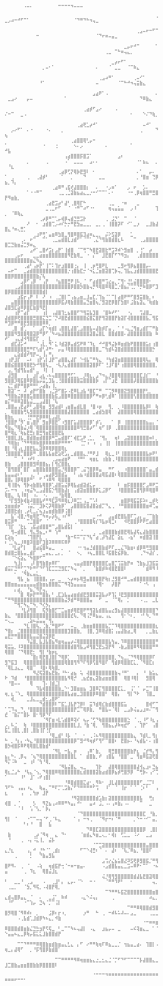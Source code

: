 ⠀⠀⠀⠀⠀⠀⠀⠀⠀⠀⠀⠀⠀⠀⠀⠀⠀⠀⠀⠀⠀⠀⠀⠀⠀⠀⠀⠀⠀⠀⠀⠀⠀⠀⠀⠀⠀⠀⠀⠀⠀⠀⠀⠀⠀⠀⠀⠀⠀⠀⠀⠀⠀⠀⠀⢀⣀⡀⠀⠀⠀⠀⠀⠀⠀⠀⠤⠤⠤⠤⢤⣀⣀⣀⠀⠀⠀⠀⠀⠀⠀⠀⠀⠀⠀⠀⠀⠀⠀⠀⠀⠀⠀⠀⠀⠀⠀⠀⠀⠀⠀⠀⠀⠀⠀⠀⠀⠀⠀⠀⠀⠀⠀⠀⠀⠀⠀⠀⠀⠀
⠀⠀⠀⠀⠀⠀⠀⠀⠀⠀⠀⠀⠀⠀⠀⠀⠀⠀⠀⠀⠀⠀⠀⠀⠀⠀⠀⠀⠀⠀⠀⠀⠀⠀⠀⠀⠀⠀⠀⠀⠀⠀⠀⠀⠀⠀⠀⠀⢀⣀⡠⠴⠒⠚⠋⠉⠁⠀⠀⠀⠀⠀⠀⠀⠀⠀⠀⠀⠀⠀⠀⠈⠙⠛⠙⠓⠲⢤⣀⠀⠀⠀⠀⠀⠀⠀⠀⠀⠀⠀⠀⠀⠀⠀⠀⠀⠀⠀⠀⠀⠀⠀⠀⠀⠀⠀⠀⠀⠀⠀⠀⠀⠀⠀⠀⠀⠀⠀⠀⠀
⠀⠀⠀⠀⠀⠀⠀⠀⠀⠀⠀⠀⠀⠀⠀⠀⠀⠀⠀⠀⠀⠀⠀⠀⠀⠀⠀⠀⠀⠀⠀⠀⠀⠀⠀⠀⠀⠀⠀⠀⠀⠀⢀⣠⠤⠖⠒⠋⠉⠀⠀⠀⠀⠀⠀⠀⠀⠀⠀⠒⠀⠀⠀⠀⠀⠀⠀⠀⠀⠀⠀⠀⠀⠀⠀⠀⠀⠀⠈⠙⠖⠶⠤⣤⣀⠀⠀⠀⠀⠀⠀⠀⠀⠀⠀⠀⠀⠀⠀⠀⠀⠀⠀⠀⠀⠀⠀⠀⠀⠀⠀⠀⠀⠀⠀⠀⠀⠀⠀⠀
⠀⠀⠀⠀⠀⠀⠀⠀⠀⠀⠀⠀⠀⠀⠀⠀⠀⠀⠀⠀⠀⠀⠀⠀⠀⠀⠀⠀⠀⠀⠀⠀⠀⠀⠀⠀⠀⠀⣀⡤⠖⠚⠉⠀⠀⠀⠀⠀⠁⠀⠀⠀⠀⠀⠀⠀⠀⠀⠀⠀⠀⠀⠀⠀⠀⠀⠀⠀⠀⠀⠀⠀⠀⠀⠀⠀⠀⠀⠀⠀⠀⢀⣀⠀⠉⠓⠶⢤⣄⡀⠀⠀⠀⠀⠀⠀⠀⠀⠀⠀⠀⠀⠀⠀⠀⠀⠀⠀⠀⠀⠀⠀⠀⠀⠀⠀⠀⠀⠀⠀
⠀⠀⠀⠀⠀⠀⠀⠀⠀⠀⠀⠀⠀⠀⠀⠀⠀⠀⠀⠀⠀⠀⠀⠀⠀⠀⠀⠀⠀⠀⠀⠀⠀⠀⣀⡴⠖⠋⠁⠀⠀⠀⠀⠀⠀⠀⠀⠀⠀⠀⠀⠀⠀⠀⠀⠀⠀⠀⠀⠀⠀⡀⠤⠂⠁⠀⠀⠀⠀⠀⠀⠀⠀⠀⠀⠀⠀⠀⠄⠀⠀⠀⠈⠀⣀⣀⠀⠀⠈⠉⠷⣄⠀⠀⠀⠀⠀⠀⠀⠀⠀⠀⠀⠀⠀⠀⠀⠀⠀⠀⠀⠀⠀⠀⠀⠀⠀⠀⠀⠀
⠀⠀⠀⠀⠀⠀⠀⠀⠀⠀⠀⠀⠀⠀⠀⠀⠀⠀⠀⠀⠀⠀⠀⠀⠀⠀⠀⠀⠀⠀⢀⣠⠴⠛⠁⠀⠀⠀⠀⠀⠀⢀⠤⠊⠁⠀⠀⠀⠀⠀⠀⠀⠀⠀⠀⠀⠀⠀⠀⠀⠘⠁⠀⠀⠀⠀⠀⠀⠀⠀⠀⠀⠀⠀⠀⠀⠀⠀⠤⠀⠀⠀⠀⠀⠀⠈⠉⠓⠚⠲⢤⣭⣷⣄⠀⠀⠀⠀⠀⠀⠀⠀⠀⠀⠀⠀⠀⠀⠀⠀⠀⠀⠀⠀⠀⠀⠀⠀⠀⠀
⠀⠀⠀⠀⠀⠀⠀⠀⠀⠀⠀⠀⠀⠀⠀⠀⠀⠀⠀⠀⠀⠀⠀⠀⠀⠀⠀⠀⣠⣴⠟⠁⠠⠀⠀⠀⠀⠀⠀⠀⠀⠀⠀⠀⠀⠀⠀⠀⠄⠀⣀⣠⠔⠀⠀⠀⡤⠤⠀⠀⠀⠀⠀⠀⠀⠀⠀⠀⠁⠀⠀⠀⠀⠀⠀⠀⠀⠀⠀⠀⠀⠀⠀⠀⠀⠀⠀⠀⠀⠀⠀⠀⠙⠿⣷⣄⠀⠀⠀⠀⠀⠀⠀⠀⠀⠀⠀⠀⠀⠀⠀⠀⠀⠀⠀⠀⠀⠀⠀⠀
⠀⠀⠀⠀⠀⠀⠀⠀⠀⠀⠀⠀⠀⠀⠀⠀⠀⠀⠀⠀⠀⠀⠀⠀⠀⢀⣴⡾⠋⣠⠔⠀⠀⠀⠀⠠⠀⠀⠀⠀⠀⠀⠀⠀⠀⠀⠀⠀⠀⠌⠒⠉⠀⠀⣀⠠⠀⠀⠀⠀⠀⠀⠀⠀⠀⠀⠀⠀⠀⠀⠀⠀⠀⠀⠀⠀⠀⠀⠀⠀⠀⠀⠀⠀⠀⠀⠀⠀⠀⠂⠀⠀⠀⠑⠌⠙⢷⡀⠀⠀⠀⠀⠀⠀⠀⠀⠀⠀⠀⠀⠀⠀⠀⠀⠀⠀⠀⠀⠀⠀
⠀⠀⠀⠀⠀⠀⠀⠀⠀⠀⠀⠀⠀⠀⠀⠀⠀⠀⠀⠀⠀⠀⠀⢀⣴⢟⣁⡴⠚⠁⠀⠀⠀⠀⠀⠀⠀⠀⠀⠀⠀⠀⠀⠀⠤⠚⠁⠀⠀⠀⠀⡠⠔⠋⠁⠀⠄⠐⠀⠀⠀⠀⠐⠄⠀⠀⠀⡀⠀⠀⠀⠀⠀⠀⠀⠀⠀⠀⠀⠀⠀⠀⠀⠀⠀⠀⠀⠀⠀⠀⠀⠀⢀⠀⠀⠀⠀⠙⢦⠀⠀⠀⠀⠀⠀⠀⠀⠀⠀⠀⠀⠀⠀⠀⠀⠀⠀⠀⠀⠀
⠀⠀⠀⠀⠀⠀⠀⠀⠀⠀⠀⠀⠀⠀⠀⠀⠀⠀⠀⠀⠀⢀⣴⣿⣿⢿⢃⡤⠒⠀⠀⠀⠀⠀⠀⠀⠀⠀⠀⠀⠀⠀⠀⠀⠀⠀⠀⠀⠀⠁⠀⠀⠀⠀⠀⠀⠀⠀⠀⠀⠀⠐⠀⠀⠀⢐⠀⠀⠀⠀⠀⠢⠄⡠⠀⠀⠀⠀⠀⠀⠀⠄⠀⠀⠀⠀⠀⠀⠀⠁⠀⠀⠀⠀⠀⠀⠀⠀⠚⣧⠀⠀⠀⠀⠀⠀⠀⠀⠀⠀⠀⠀⠀⠀⠀⠀⠀⠀⠀⠀
⠀⠀⠀⠀⠀⠀⠀⠀⠀⠀⠀⠀⠀⠀⠀⠀⠀⠀⠀⢠⣴⣿⣿⣿⡯⣿⣩⠁⠀⠀⠀⠀⠀⠀⠀⠀⣠⠆⠀⠀⠀⠀⠀⠀⠀⠀⠀⠀⠀⠀⠀⠀⠀⠀⠀⠀⡀⠀⠀⠀⠀⠀⢀⠀⠀⠀⠀⠀⠠⠁⠀⣀⣀⣀⠀⠀⣠⠄⠄⠀⠀⠀⠀⠀⠀⠀⠀⠀⠀⠀⠀⠐⠂⣦⣄⠀⠀⡀⠀⠘⣆⠀⠀⠀⠀⠀⠀⠀⠀⠀⠀⠀⠀⠀⠀⠀⠀⠀⠀⠀
⠀⠀⠀⠀⠀⠀⠀⠀⠀⠀⠀⠀⠀⠀⠀⠀⠀⢀⣴⡿⢋⡝⢿⡷⣟⣻⠇⠀⠂⠀⠀⠀⠀⠀⠀⠀⠀⠀⠀⠀⠀⠀⠄⠁⠀⠀⡤⠄⠀⠁⠀⢀⠀⠀⠀⠀⢀⠀⠀⢀⣼⡾⠃⠀⠀⠀⠀⠁⠀⠀⡀⠀⠀⠀⠙⠀⠀⠀⠀⣀⣀⠀⠀⠀⠀⠀⠀⠀⠀⠀⠀⡀⠘⣿⣶⠀⢙⡿⣦⡀⠹⡄⠀⠀⠀⠀⠀⠀⠀⠀⠀⠀⠀⠀⠀⠀⠀⠀⠀⠀
⠀⠀⠀⠀⠀⠀⠀⠀⠀⠀⠀⠀⠀⠀⠀⢀⣴⠿⠛⢠⣯⢞⣼⣿⣿⣿⡆⠀⠀⠄⠀⠀⠐⡠⠶⠁⠀⠀⠀⡠⠀⠖⠀⠀⡡⠄⠀⠀⠀⠀⠀⠀⠀⠀⠀⠀⠁⠐⠐⠛⠉⠀⠀⠀⠀⠀⢀⣀⢀⣈⣽⣷⣦⣴⣄⣀⡐⠒⠊⠉⠉⠁⠄⠂⠀⠀⠀⠀⠐⠒⢀⡿⢶⣿⣿⠛⣛⣿⡟⠻⣶⣷⡀⠀⠀⠀⠀⠀⠀⠀⠀⠀⠀⠀⠀⠀⠀⠀⠀⠀
⠀⠀⠀⠀⠀⠀⠀⠀⠀⠀⠀⠀⠀⢀⣴⣟⣩⡴⠃⣼⠃⢀⣿⢿⡏⠓⠀⠀⠀⠀⠀⠀⠀⢀⣀⠀⠀⠐⠶⠀⠀⠀⣀⠀⠀⠀⠀⠀⠀⠀⠀⠀⠀⠀⠀⠀⠀⠀⠀⠀⠀⠀⣀⢀⣀⠖⠋⠀⠀⠈⠀⠐⠛⠉⠴⠋⠐⠂⠀⠀⠀⠀⢶⢤⣤⣥⣤⠀⠀⡠⠸⠀⠀⠀⠀⠀⠀⢹⡀⠀⠈⠿⢷⣄⠀⠀⠀⠀⠀⠀⠀⠀⠀⠀⠀⠀⠀⠀⠀⠀
⠀⠀⠀⠀⠀⠀⠀⠀⠀⠀⠀⢀⡴⡿⠛⠉⢁⡤⢾⡿⢤⣾⣙⣛⣩⡗⠀⠀⠀⠀⠀⠀⢀⠀⣨⡙⠁⠀⠉⠀⠀⠈⠀⠀⠀⠀⠀⠀⠀⠀⠀⠀⠀⠀⠀⠀⠜⠀⠀⠂⠀⣰⣾⣿⢉⡠⠴⠎⡓⡒⠛⣟⣳⣤⣀⣀⡀⠀⣀⡀⢀⠀⢸⣿⣿⡽⠏⠀⠊⠁⣀⡰⠀⠀⣀⣸⣷⣼⣿⣄⠘⠶⢄⣛⡁⠀⠀⠀⠀⠀⠀⠀⠀⠀⠀⠀⠀⠀⠀⠀
⠀⠀⠀⠀⠀⠀⠀⠀⠀⢀⣰⠟⢛⠁⣤⣶⠿⣳⣿⣀⢻⣿⠿⣿⣯⣹⣴⠶⣄⣀⡀⠀⡬⠕⣫⣽⡿⠀⠀⠀⣁⠀⠀⠀⠀⠀⠀⠀⠀⠀⠀⠀⠀⠀⢀⠄⠀⠖⠉⠀⠀⠉⠁⠀⢀⣀⣤⣾⣿⣇⣰⣾⠋⠁⠈⠉⠁⢀⣌⠙⢻⣷⣿⣾⣿⣆⠧⠀⠀⠀⠉⠀⢀⣠⣿⣿⣿⣿⣿⣉⣙⣷⣶⣬⣉⡻⠶⣄⠀⠀⠀⠀⠀⠀⠀⠀⠀⠀⠀⠀
⠀⠀⠀⠀⠀⠀⠀⠀⣠⠞⠁⣀⣿⠞⣩⡆⣠⡟⠁⢸⣾⣿⠀⠈⠉⢛⠉⠳⣿⣟⣽⣿⣗⠛⣩⠽⠾⠑⣻⣶⣿⠀⡀⢘⠁⠀⡴⠀⠀⠀⠀⠀⢀⡤⠖⠀⠀⠀⣀⣀⣴⣶⣶⣿⣿⣿⣿⣿⣿⠻⣟⣷⢿⣀⠀⠐⠀⡌⠉⠀⣸⣟⣿⡏⠋⠙⠻⣲⡄⠀⠀⢀⣾⣿⣿⣿⣿⣿⣿⣿⣿⣿⣿⣿⣿⣿⣶⣌⠳⣄⠀⠀⠀⠀⠀⠀⠀⠀⠀⠀
⠀⠀⠀⠀⠀⠀⢀⣴⠃⢠⡶⡟⠁⢸⠉⠅⢹⡖⣰⣿⣿⣿⢐⡄⠀⢸⠀⢀⡶⢛⣿⠟⣇⠀⠀⠀⣀⣻⠖⢻⡿⣦⣿⣿⣿⡤⠄⠀⠀⠀⠤⠖⠉⠀⠀⣀⣴⣾⣿⣿⣿⣿⣿⣿⣿⣿⣿⣿⣿⡐⢰⣿⣷⣏⡒⠈⠲⣅⣈⣶⣿⣽⣿⢉⡷⢤⡀⢹⣧⣄⣰⣾⣿⣿⣿⣿⣿⣟⣿⣿⡿⣿⣿⣿⣿⣿⣿⣿⣷⡌⢧⠀⠀⠀⠀⠀⠀⠀⠀⠀
⠀⠀⠀⠀⠀⣠⡿⠋⢠⡿⠀⠁⢠⡟⠀⠀⠘⣦⣿⣿⣛⠟⢸⠧⡀⠈⠀⠋⣴⣾⣿⠛⢩⣔⣤⡀⡉⢻⠂⣘⣃⣬⣿⣿⣿⡿⠂⠀⠀⠀⠀⠀⢀⣠⣾⣿⣿⣿⣿⣿⣿⣿⣿⣿⣿⣿⣿⣿⣿⣿⡿⣿⣿⡳⣿⣷⢤⡛⠻⢿⣿⠿⢿⣿⣉⡐⣿⣦⡌⢉⡉⠙⡛⠷⣿⡿⠋⣹⣿⡿⣿⣿⣿⣿⣿⣿⣿⣿⣿⣿⣾⡇⠀⠀⠀⠀⠀⠀⠀⠀
⠀⠀⠀⠀⣰⣯⡖⢠⠟⠀⠇⠀⠜⠀⠰⠀⢀⣈⣿⡇⠉⢠⣦⣠⣶⣀⣸⣤⣏⡈⢹⣦⠈⠁⠉⡇⣴⣿⠟⠛⠋⣿⣻⣭⣿⣷⡀⠆⠀⠀⠀⣤⣿⣿⣿⣿⣿⣿⣿⣿⣿⣿⣿⣿⣿⣿⡿⣯⡼⢿⣷⣿⣿⣿⣤⣙⣶⣿⢦⡈⣻⣽⣟⡿⣿⡏⣳⣿⠇⣨⣷⣦⣽⣄⠈⢷⣾⣷⣼⣿⣻⣏⣵⠿⡿⣿⣏⣷⣿⠻⣟⡇⠀⠀⠀⠀⠀⠀⠀⠀
⠀⠀⠀⢰⡟⠉⣴⡏⠀⠀⠁⠀⢰⡇⠀⢠⣼⣿⢹⣂⣦⣿⣿⠋⠙⢻⣭⣧⣹⣿⠀⠈⣿⠷⠞⠋⠁⠀⠀⠐⡄⠀⠀⢩⣼⣿⣀⠀⠀⣼⣾⣿⡿⢟⣿⣿⣿⣿⣛⣿⣿⣍⣙⣉⠈⡙⠼⣿⣟⣾⣿⣿⣿⣿⣿⣮⣿⣍⣿⡟⢻⣽⣿⣿⡟⣷⣽⡏⢼⣿⣿⣿⣿⣿⣧⡀⢻⣯⠛⣹⡿⠛⠛⣿⣟⣻⣿⣿⣿⣿⠿⠿⡀⠀⠀⠀⠀⠀⠀⠀
⠀⠀⢀⣿⠀⣾⢁⠀⠀⠁⠀⣠⡏⠑⢶⣾⡇⢠⣿⣿⣇⣼⣿⢁⣠⣿⣿⣧⠤⣼⣷⡾⡏⣤⢀⠀⠁⠘⠠⣄⣈⢻⣶⣠⣾⡏⠉⠛⣷⣿⣿⣿⠻⣻⣿⣿⢿⣿⣽⡿⠛⡿⠋⠈⠳⠴⣦⣽⣿⣿⣿⣿⣿⣿⣿⣿⣽⣿⣬⣿⣇⠀⣿⣿⣾⣿⣿⠄⣼⣿⣿⣿⣿⣿⣿⣷⠀⠷⠞⠁⠀⢠⣄⣼⠺⢻⣿⣯⡏⠀⡀⠀⣇⠀⠀⠀⠀⠀⠀⠀
⠀⠀⣾⣏⣼⡥⠚⠀⠀⠀⠈⢠⣇⡀⠻⠁⣅⠸⣾⣽⡿⣤⣾⣫⠟⠿⠈⠹⣆⠀⠚⠚⣿⠻⣬⡷⠿⣶⣾⣷⠟⣿⣿⣿⣿⣥⡆⢰⣿⣿⣿⣿⣿⣿⣿⣿⣛⠛⠏⢣⣾⢃⠼⠛⠂⠀⡤⣤⠸⢿⣿⣿⣿⣿⣿⣿⣿⣿⣿⣀⠉⢳⣾⠧⣽⣿⣾⣿⣿⣿⣿⣿⣿⣿⣿⣿⡓⠀⠀⠀⠀⣄⣵⣾⣾⠞⢻⡟⠤⡀⢸⡄⠛⡄⠀⠀⠀⠀⠀⠀
⠀⢰⡟⣸⡏⠀⠀⠤⠆⠀⢰⡟⢡⡇⣸⡟⠉⣴⣿⣿⣄⣼⡏⠀⠑⢺⣧⠉⠛⢳⣄⠀⠘⢳⣾⣽⣶⣿⣿⣿⣿⣿⣿⣿⢿⢧⡄⠀⢿⣿⣿⣮⣿⣿⣿⢿⣿⣟⡳⠚⢻⣿⢧⣀⠀⠐⢧⡸⣄⣾⣿⣿⣿⣿⣿⣿⣽⣿⡿⠏⠁⢘⣸⠏⣿⠃⢰⣿⣿⣿⢿⣿⣿⣿⣿⣿⣿⡀⠀⣠⡀⢻⣾⢻⣧⣤⣾⠃⣀⠀⠸⡇⠀⡇⠀⠀⠀⠀⠀⠀
⠀⣼⣻⣿⠀⠀⠀⡆⠀⣰⡏⣠⣆⠠⠦⢤⣿⣿⣿⣿⢛⣋⣁⡀⠀⡸⢿⣆⡀⣠⠙⠲⣄⡸⣿⣿⢿⣿⣿⣿⣿⣿⣿⣏⣸⡎⠁⠀⠘⣻⣿⣿⡹⢿⣯⣿⠿⡿⣿⣧⡬⣭⣁⣹⣧⢀⢘⣿⣿⣿⣿⣿⣿⣭⣿⣿⣿⣿⡷⠀⢠⡏⠉⣰⣟⠀⣿⣿⣿⣿⡼⣿⣿⣿⣿⣿⣿⣷⠀⣌⡁⣾⡟⠛⣿⡿⠛⠛⠃⡠⣴⣷⡄⢸⡀⠀⠀⠀⠀⠀
⠀⣿⣽⠁⠒⠀⠼⠀⣴⡟⠋⣿⣷⠀⢠⣈⡽⠋⣿⡥⠠⣟⠿⣇⣰⣧⠘⣿⣏⠉⠛⠀⠉⢉⡻⠿⣿⣿⣝⣻⣿⣿⣿⣿⡟⢃⡀⠀⠀⠙⢻⣿⣷⣬⡿⣿⣿⣥⣿⣿⣿⣿⣿⣿⣷⣯⣠⣿⣿⠿⣿⣿⣿⣿⣿⣿⡿⠋⠛⠶⡿⢃⣾⠿⠁⢸⣿⣿⣿⣿⢣⣿⣿⣿⣿⣿⣿⣿⣶⡍⠛⠿⠿⣽⣿⣧⣬⣀⣀⣠⣼⣿⡇⠈⢧⠀⠀⠀⠀⠀
⢀⣿⣿⣤⢠⣟⣴⠟⠃⣠⣿⢿⣶⠀⣻⣻⣴⣾⠇⢠⣶⣿⣤⣾⣇⣿⠀⠘⣿⠰⡶⠀⠀⢻⡀⠀⡀⠸⣿⣿⣿⣿⣿⣿⣧⡿⠇⠀⢷⡀⠀⢿⣿⣿⣷⢛⢧⣻⣿⣿⣿⣿⣿⣿⣿⣿⣿⣿⣿⣼⣿⣿⣿⣿⣿⣿⠀⣀⣴⣾⣳⣿⢿⠀⠀⣼⣿⣿⣿⣿⢿⣿⣿⣿⣿⣿⣿⣿⣿⣷⣆⠀⢀⡀⠀⢘⡛⠛⣟⡿⠿⠿⣇⣠⣼⣇⠀⠀⠀⠀
⢘⣿⣿⡟⠈⡻⠁⣶⢠⣿⡟⠀⣻⣶⡿⣿⣟⠁⠰⣻⣿⡏⣥⣼⣿⣿⣿⡿⠁⡾⢡⠀⠀⠀⠁⠀⡿⠀⢸⣿⣿⣿⣿⣿⣿⣦⣤⡄⠈⠻⣷⣄⠙⢿⣷⣬⡰⢿⠈⢿⣿⣿⣿⣿⣿⣿⣿⣿⣿⣿⣿⣿⠿⢻⣛⣿⡴⠋⠁⢶⠋⢸⡿⠀⢀⣿⣿⣿⣿⣿⣿⣿⣿⣿⣿⣿⣿⣿⣿⠛⢿⣆⠈⢷⣦⣟⣛⡆⣿⣛⢻⣶⣟⣿⣿⣟⣧⠀⠀⠀
⢘⣿⣿⣇⣸⣧⣀⣿⣾⣿⣶⣾⣿⣿⡿⠛⣉⣤⣾⣿⠏⠁⢾⣏⣡⠟⢀⣁⡀⠀⠈⢻⡄⠀⠀⢶⠇⠀⣠⣽⣿⣿⣿⣿⣿⣿⠶⠇⡀⠀⠻⢿⣷⡆⠈⠙⠛⠻⠿⠷⣿⡿⠿⠿⠿⠿⠟⠛⠛⠛⠁⠀⠀⢈⡉⠰⠀⠰⠀⢠⠀⢸⡇⠀⢸⣿⣿⣿⣿⣿⣿⣿⣿⣿⣿⣿⣿⣿⣿⡇⠘⢿⢠⣆⣸⣿⣟⣧⣄⣽⡿⠿⢿⡿⣿⣿⢿⣆⠀⠀
⢘⣿⣿⣿⣿⡉⣿⣿⡿⠛⢀⣿⣿⣧⣧⣶⣟⣵⢟⣡⡄⣀⣾⣿⣿⣄⡘⠛⠟⣸⠀⠀⢿⣆⣀⠸⠃⢸⣿⣿⣿⣿⣿⣿⣿⣧⡶⠟⠃⠀⠀⠀⠉⠀⠘⠀⠰⠞⠇⢀⠀⠀⠀⠀⢀⣠⣤⣴⣶⠟⠀⠀⠘⠛⠃⠀⢶⣶⣆⠀⢰⣷⣷⢀⠸⣿⣿⣿⣿⣿⣿⣿⣿⣿⣿⣿⣿⣿⣿⣷⠀⠀⣠⣿⣿⣿⣿⣻⠿⣿⣿⣦⡄⡇⢻⣎⣿⣿⣆⠀
⠈⣿⢻⣿⣿⠁⣿⡏⠀⣤⣿⣿⣷⣿⣿⣿⣿⣥⡘⢿⣿⣿⡿⠉⢀⣬⢙⣿⡿⠿⣤⠀⠀⠛⠋⠀⡀⠀⠰⣿⣿⣿⣿⣿⣿⠁⣤⣀⣾⣧⣤⣤⣴⠆⠃⠀⠀⢠⡀⠘⠀⢀⣤⣴⡿⣻⣿⣾⣥⠀⠀⠃⢠⣦⠰⣾⣿⣿⣿⣴⢿⣯⣼⣿⠆⢿⣿⣿⣿⣿⣿⣿⣿⣿⣿⣿⣿⣿⣿⣿⡄⢸⡿⢿⣿⡿⠛⠁⠀⠋⠈⠰⠿⠻⠀⢿⣿⣿⣿⠀
⠀⢿⢸⣿⢦⠀⢻⡷⢴⣷⣿⣧⢿⣿⡿⢁⣼⣿⣥⣬⡿⢿⣧⣴⣾⣽⣾⣅⡤⠀⠀⠀⠀⠀⠀⠀⠇⠀⣶⡯⣿⣿⣿⣿⡋⣠⠿⠟⣉⡩⠄⠒⠲⠀⢀⠰⢶⣬⠳⣀⣠⣼⣿⣯⡑⢻⣿⣷⣼⡆⠀⢠⣾⣽⣶⣿⣿⣿⡿⣅⣨⡿⠋⠀⠀⠸⣿⣿⣿⣿⣭⣿⢻⡿⠿⢿⣿⠿⢿⣿⣄⠀⢧⠸⠿⡇⠀⠰⠄⠀⠐⠄⠀⢀⣀⠘⣷⢿⣿⡀
⠀⠘⡏⣻⣻⡷⢾⣷⠼⣿⣿⣧⠞⠛⠻⣏⡽⠻⠿⢿⣆⡸⠿⣉⡁⢠⣀⠉⠡⠇⠀⠀⠀⠀⠀⠀⠀⣶⣿⡿⢿⣯⣭⡯⠵⠆⣀⡾⢗⣲⣶⣶⣾⡶⠉⠀⢨⣬⡉⠉⣹⡷⢍⡽⢿⣿⣷⡿⠁⠀⣠⣿⣿⣿⣯⣿⣼⣿⣵⣾⡉⠙⣄⢀⠀⠘⠛⣿⣿⣿⣿⣿⣿⣿⣶⠾⢉⣤⣸⣿⣿⣗⣾⡆⢀⡴⢇⣀⡌⢦⣰⣤⣶⣾⣷⣿⡿⢨⣿⡇
⠀⠀⣧⠁⢼⣿⡐⠻⣶⢿⣟⠉⠳⠶⡤⡵⢧⡀⠰⠎⠛⠁⠀⠀⠀⠀⠀⠀⣀⠐⠚⠀⠀⣠⣤⣾⣟⣿⣧⣿⠏⢉⣠⡄⣀⠈⠉⣷⣷⣿⣭⡿⠛⠀⠀⠀⢉⣈⣿⣿⠋⠀⠈⠀⠀⠁⠉⠀⢀⡀⠀⢀⠘⣿⣿⣿⣿⢷⡎⠹⣧⡶⢿⣉⠆⠀⠀⠺⢟⣿⣿⡿⠟⠟⣋⣴⣿⣿⠈⢹⡏⠀⠈⣗⣆⠀⢠⣯⣴⣾⣿⣿⠛⠉⣠⣿⣧⣾⣯⡇
⠀⠀⢻⠤⣾⣿⣇⠀⢻⣄⣻⣦⣀⠆⠛⠀⢱⠛⠀⠀⠀⠀⠀⠀⠈⠀⠀⠀⢀⠀⣀⣴⣿⣿⣿⣷⣾⣿⣟⢿⣧⣼⢯⣄⣼⣷⣿⣿⣿⣏⣵⣦⠈⠀⠀⠀⠈⢹⣿⡟⣇⠀⡀⠀⠀⠀⠀⠀⠘⣷⠒⠯⠭⠉⡍⠙⢧⠉⣴⢀⡼⢳⣼⣏⠀⣵⣆⠀⠠⣦⠃⠀⠶⣾⣿⣽⢸⣿⠆⢈⡈⢦⣀⡸⠿⣿⠽⣿⣿⠏⣹⣿⠽⠿⠿⠿⠯⠿⠟⠀
⠀⠀⠘⣇⣴⠋⡇⠀⠀⣿⣴⣮⣿⠷⣤⣀⠀⠀⡀⠀⠀⠀⠀⠐⠂⢲⣤⣘⣾⣿⣿⣷⣾⠟⠏⣀⣀⣌⠹⣷⣶⠆⣾⡿⠿⢛⣻⣿⣿⣿⣾⣿⣒⣿⣧⣤⣀⣾⡏⠀⠈⣀⣤⣄⡀⣀⡄⡀⠀⠈⠀⠀⠢⡀⠀⠰⢦⣀⣿⣿⣇⠸⣯⣿⣗⣮⡿⣷⡀⠀⠀⠀⢀⠙⠲⣼⡎⢀⠀⠀⠈⠑⢮⣵⣄⠈⠳⣿⡿⠋⠉⠀⠀⠀⠀⠀⠀⠀⠀⠀
⠀⠀⠀⢳⣸⡆⠀⠀⢠⠇⣿⢻⣷⣿⡶⠿⠏⠁⠀⠀⠀⠀⢤⣤⣴⣿⣿⡟⣿⣿⣿⣿⣏⣤⣿⡉⢩⣭⣷⡟⠶⠀⢙⣷⣦⣸⣹⣯⣭⣾⣭⡍⣙⠛⠋⢉⠙⠗⠛⠋⠙⠋⢹⣏⣉⣉⣙⣻⣏⡉⠳⢤⠀⠁⡀⠀⠀⠈⣷⣿⡾⠷⢾⣿⣟⣿⣿⠇⠀⠀⠀⠀⠀⠁⣾⠿⠻⠸⠀⠀⠀⠂⠀⠈⠻⣷⣄⣤⣅⡀⠀⠀⠀⠀⠀⠀⠀⠀⠀⠀
⠀⠀⠀⠀⢻⣧⠀⣦⠀⢸⣿⣿⣿⡄⢠⡤⠀⣀⠀⠀⠢⡴⠶⡦⢿⣻⣤⣿⣿⣿⣿⡟⢷⡆⣘⣻⣿⠚⠛⣀⣤⣾⣿⣿⣿⣿⣿⣿⣿⣿⣿⣶⣶⣤⣤⣬⣤⣤⣤⣾⣷⣶⣦⣿⣿⣿⣍⠉⠻⢽⣳⣤⣤⣤⣭⠀⠀⠀⠘⢿⠂⠀⠀⡼⣿⡟⠀⠀⠀⠀⠀⠀⠁⠐⠣⠀⢠⠀⠀⠀⠀⡄⣴⡀⠀⠘⣦⡈⠻⡟⢤⡀⠀⠀⠀⠀⠀⠀⠀⠀
⠀⠀⠀⠀⠈⣿⠀⢿⡶⡟⠛⠛⣿⣷⡄⠃⢀⣏⣱⣧⣤⣴⣶⣾⣾⣟⣻⣿⣿⣭⣽⣧⡴⠟⢹⡅⠸⣟⣻⣿⣿⣿⣿⣿⣿⣿⣿⣿⣿⠉⠛⠻⣿⣿⣿⣿⣿⣿⣿⣿⣿⣿⣿⣿⣿⣿⣿⣷⣬⡻⣾⠛⠿⣿⣿⣿⣤⠀⠀⠋⠀⣀⠀⠈⠉⢿⡄⠀⡁⠀⠀⠀⠠⢀⡀⠀⣀⣇⠀⠀⠀⠉⢻⡉⠳⣄⠉⠳⡀⠙⢎⡳⡄⠀⠀⠀⠀⠀⠀⠀
⠀⠀⠀⠀⠀⠘⣇⡼⢻⣿⠀⠀⢯⡻⣷⣿⡋⠉⣉⣤⣶⡾⢿⣟⣿⠟⠛⢻⣽⣧⣾⣿⣧⣤⣔⣻⣦⣼⣿⣿⣿⣿⣿⣿⣿⣿⣿⣿⠙⣷⣄⠀⠘⣿⣿⣿⣿⣿⣿⣿⣿⣿⣿⣿⣿⣿⣿⣿⣿⣿⣞⢧⡀⠙⢿⢨⡛⠿⣦⣤⡀⢠⣄⠀⠀⠀⢻⠂⠑⠆⡀⠀⠐⠃⠳⡀⠙⠛⠒⢄⣀⠀⠀⠀⠀⢀⣵⠦⣬⣤⣤⠉⢻⡄⠀⠀⠀⠀⠀⠀
⠀⠀⠀⠀⠀⠀⠙⣇⢸⣿⢧⡀⢈⣷⡈⠛⣿⠟⠋⠀⠀⠤⣀⠀⢀⣷⣶⣶⣿⣿⣿⣿⣧⡉⠉⠹⢿⣿⣿⣿⣿⣿⣿⣿⣿⣿⣿⣿⣆⠙⣿⡆⠀⣈⣿⣿⣿⣿⣿⣿⣿⣿⣿⣿⣿⣿⣿⣿⣿⣹⣿⣿⣷⡀⠀⢸⣿⡀⣹⠿⢿⣾⣿⡅⢠⣤⣼⣷⣴⣀⢿⠀⠀⠀⡀⣀⣷⣆⣤⣟⡛⠛⣿⣿⣿⣿⣧⣤⣬⣿⣬⣽⡿⣟⠀⠀⠀⠀⠀⠀
⠀⠀⠀⠀⠀⠀⠀⠹⣬⣿⡀⣧⣸⣧⣿⣦⠻⣶⢶⣤⣤⡴⠬⢿⣿⣿⣿⣿⣿⣿⣿⣿⣿⣧⢳⣤⡀⠹⠿⣿⣿⣿⣿⣿⣿⣿⣿⣿⠛⢿⣭⣥⡀⠸⠽⣿⣿⣿⣿⣿⣿⣿⣿⣿⣿⣿⣿⣿⣿⣿⣾⣿⢻⣧⣠⠾⢻⣿⣙⣟⣢⣽⡟⠻⠀⠠⣷⣠⣿⣿⠿⠻⢿⣿⣿⣿⠛⠛⢿⣿⣿⠀⠈⠙⢿⣿⣟⡂⠀⢻⡇⠘⣷⡶⣆⠀⠀⠀⠀⠀
⠀⠀⠀⠀⠀⠀⠀⠀⠈⣿⡆⢿⣟⣿⣸⣿⡇⠙⢿⡿⡁⠀⠀⢹⣿⣿⣿⣿⣿⣿⣿⣿⣿⣿⣿⡀⠙⢦⣀⡈⠙⠻⢿⣿⣿⣿⡿⠏⠀⣻⠙⣯⣹⠀⠀⢿⣿⣿⣿⣿⣿⣿⣿⣿⣿⣿⣿⣿⢿⣿⣿⢻⠻⠙⠏⢻⡿⢫⣿⠻⣿⠏⠀⢻⣾⡿⢿⣿⣿⣏⣅⡀⠈⠻⣿⣏⡆⠀⠈⢿⣇⣰⣄⣀⠀⢿⣿⠉⠀⠸⣿⠆⢿⢷⣿⡀⠀⠀⠀⠀
⠀⠀⠀⠀⠀⠀⠀⠀⠀⠻⣜⢯⣽⣿⣦⣟⣷⡄⠘⠓⠂⣴⣦⠀⢥⠀⢼⣿⣿⣿⣿⣿⣿⣿⣿⣷⢤⠘⠛⠁⠀⠀⡄⠀⠘⠀⣷⣥⣄⠗⠀⠹⣾⠀⠀⠘⣿⣿⣿⣿⣿⣿⣿⣿⣿⣿⣿⣿⣧⠻⢿⡚⠀⢀⣦⣞⣶⣄⣽⣷⣴⣶⣶⣿⣿⠀⠀⢿⣿⠸⢿⡇⠀⠀⣻⣿⢿⠀⠀⠘⣿⠤⠤⠀⠀⠀⢿⠀⠀⠀⢹⠄⢸⣾⣈⡇⠀⠀⠀⠀
⠀⠀⠀⠀⠀⠀⠀⠀⠀⠀⠹⣧⢾⣿⣿⣿⣿⣷⣀⠑⠂⣹⣿⣶⣶⣦⠀⣹⣿⠿⡍⢻⣿⣿⣿⣿⣏⣅⡀⠀⢨⠁⠈⠀⡤⣉⠉⢸⣿⢶⡀⣆⠈⠱⣀⠀⢿⣿⣿⣿⣿⣿⣿⣿⣿⣿⣿⣿⣿⣧⣴⣶⣀⣹⣿⣿⣿⡿⠿⣿⣿⠃⠀⢿⣿⡄⠀⠀⢻⡇⠙⠗⠀⠀⢹⣿⣀⠀⠀⠀⢾⡀⠀⠀⠀⣀⣸⣄⣀⣀⣾⣂⣠⣿⠟⠁⠀⠀⠀⠀
⠀⠀⠀⠀⠀⠀⠀⠀⠀⠀⠀⠙⣾⣿⣿⡿⠇⠉⣯⣁⣸⣧⡟⢙⡿⠇⠀⣭⠹⣾⢿⣎⣷⣾⣿⣿⣿⣯⣥⠀⠀⠀⠀⠀⠀⣿⢾⠋⠉⠁⢉⠹⢤⠀⠙⡀⠘⣿⣿⣿⣿⣿⣿⣿⣿⣿⣿⣿⣿⣿⣿⡟⣉⠉⢿⡿⣷⡀⠀⠛⣿⣧⠤⠈⢿⡇⠀⣀⣠⡷⢬⣤⣠⣰⠶⠌⠉⢻⣞⠀⠈⣷⡍⠉⣿⡧⠀⣿⠂⢻⡿⠙⠏⠀⠀⠀⠀⠀⠀⠀
⠀⠀⠀⠀⠀⠀⠀⠀⠀⠀⠀⠀⠈⠻⡏⣶⠰⣇⢡⣾⣿⠿⢽⠎⠀⢦⡤⠈⢋⠙⢷⣿⣿⣿⣿⣿⣿⣿⣿⣑⠀⠈⢀⡀⠸⠋⠸⣆⢠⡠⡀⠧⣈⠀⠀⢷⠀⠸⣿⣿⣿⣿⣿⣿⣿⣿⣿⣿⣿⣿⣿⣇⣸⡀⠘⣷⠈⢿⡀⠀⢻⣿⣦⣄⡼⠷⢶⣞⠋⠀⢀⠀⢹⡟⠁⠀⢠⣿⣯⣁⢸⣿⣇⢀⣿⡇⢀⣿⣷⢸⡏⢘⡏⠀⠀⠀⠀⠀⠀⠀
⠀⠀⠀⠀⠀⠀⠀⠀⠀⠀⠀⠀⠀⠀⠘⢿⣀⣾⠃⠸⡧⠀⠈⠀⠀⠂⠀⢀⠨⠦⠻⢿⣿⣿⣿⣿⣿⣿⣿⣿⣷⣄⠀⠹⣾⢇⡀⢻⡆⠓⠀⡀⠘⡆⡄⠐⠳⣄⠘⣿⣿⣿⣿⣿⣿⣿⣿⣿⣿⣿⣿⡿⠉⣻⠚⠻⢶⡾⠋⢻⠋⠉⣿⣿⠆⠀⣟⣿⡦⠄⠘⢦⣾⣧⠂⠄⢰⣿⣿⡳⢾⣿⡯⠿⠟⢿⢿⣿⣇⣿⣷⣾⠃⠀⠀⠀⠀⠀⠀⠀
⠀⠀⠀⠀⠀⠀⠀⠀⠀⠀⠀⠀⠀⠀⠀⠈⠻⣇⠀⠒⣧⡀⡶⠀⠀⠀⢠⠿⠁⣷⡀⠀⠀⢿⣛⣿⣿⣿⣿⣿⣷⡟⣆⠀⣈⡞⠻⡄⢻⣦⡄⠓⠄⢀⡿⢤⠀⠈⢦⠙⢿⣿⣿⣿⣿⣿⣿⣿⣿⣿⣿⣇⠀⠁⠀⣾⣿⣷⡀⠞⠀⢰⣿⣧⠀⠘⣿⣿⠁⣀⠀⢻⣶⠿⣯⣽⢟⣿⠻⡍⠨⠷⠀⠀⣀⠀⢰⠇⠈⢳⠘⢿⡀⠀⠀⠀⠀⠀⠀⠀
⠀⠀⠀⠀⠀⠀⠀⠀⠀⠀⠀⠀⠀⠀⠀⠀⠀⠈⠻⣧⣬⣿⣄⠀⢤⣀⠀⠀⠀⢹⡗⠀⠀⣼⣿⢿⣿⣿⣿⣿⣿⣿⣼⢺⣄⣰⠆⣙⣦⢿⣆⣈⣠⠓⠀⠘⢧⣄⠈⢢⡀⠙⢿⣿⣿⠿⢿⣿⣿⣿⣿⣿⣿⣆⣾⣿⣿⣿⣽⣷⣴⣾⣿⡿⣦⡾⢛⣿⡻⡿⠀⠉⢛⡷⠄⢠⠊⢉⠁⠀⠀⠀⠀⠸⠃⠀⣸⠁⠠⠞⢰⣿⡇⠀⠀⠀⠀⠀⠀⠀
⠀⠀⠀⠀⠀⠀⠀⠀⠀⠀⠀⠀⠀⠀⠀⠀⠀⠀⠀⠘⠿⣿⣾⣿⣿⣍⣴⠂⡀⠻⠷⠂⠀⣸⣇⣼⣿⣿⣿⣿⣿⣿⣿⠋⣀⣈⡉⠇⠀⠹⠋⠓⠀⢠⣤⡄⠰⣄⠀⠀⢷⣤⡀⠉⠛⠏⡉⢁⣩⣷⡌⠋⠙⠛⠛⠛⠛⠋⢩⠀⠀⠸⠁⠀⠈⠀⢸⡖⠀⠁⠈⠀⢈⠆⠃⠀⠀⢠⣆⠀⠀⠀⠀⢠⠀⠀⡀⢳⡶⠀⣸⡟⠀⠀⠀⠀⠀⠀⠀⠀
⠀⠀⠀⠀⠀⠀⠀⠀⠀⠀⠀⠀⠀⠀⠀⠀⠀⠀⠀⠀⠀⠘⠻⣽⣿⣿⣿⣿⣿⣾⣡⣷⡆⣽⣿⣿⣿⣿⣿⣿⣿⣿⣿⣧⠀⠀⢛⡆⠀⢾⣿⠀⡀⠈⠀⠀⠀⠀⡣⠀⠀⠻⣝⣦⢠⠴⠿⠿⠛⠳⣤⡄⠚⠂⠀⠀⣤⠴⠀⣨⡀⠠⠄⢠⠶⣷⡄⠠⠄⠀⠁⠀⠉⠀⠀⣀⠀⠀⠀⠀⠀⠀⠈⠸⠀⠀⢡⠈⢣⡀⠁⡷⡄⠀⠀⠀⠀⠀⠀⠀
⠀⠀⠀⠀⠀⠀⠀⠀⠀⠀⠀⠀⠀⠀⠀⠀⠀⠀⠀⠀⠀⠀⠀⠈⠙⣿⣿⣿⣿⣿⣿⣿⣿⣿⣿⣿⣿⣿⣿⣿⣿⣿⣿⣿⣏⠀⠘⣷⡀⢻⡇⠀⠈⠀⠀⠀⠐⠉⠉⠤⢤⠈⠋⢀⠈⠧⣄⠀⠀⠀⠀⠁⢠⠀⠒⠲⢀⠀⠀⠈⠻⡖⠒⠆⠈⠛⠀⠀⠀⠀⡀⠑⠒⠐⠊⠁⣤⡀⠀⠀⠀⠀⠀⠀⠃⠆⠘⠀⠀⣿⠀⠀⣧⠀⠀⠀⠀⠀⠀⠀
⠀⠀⠀⠀⠀⠀⠀⠀⠀⠀⠀⠀⠀⠀⠀⠀⠀⠀⠀⠀⠀⠀⠀⠀⠀⠀⠙⠿⣿⣏⣽⣿⣿⣿⣿⣿⣿⣿⣿⣿⣿⣿⣿⣿⡿⠀⢀⣿⡇⠀⣷⠀⠀⠀⠀⠀⠀⠀⢀⡴⠈⠻⢶⠀⠀⣄⠀⠙⠂⠀⠀⠀⠀⠈⣶⣾⣄⠳⣶⣀⢄⡀⠂⢾⡆⠀⢋⣁⣀⠀⠨⠔⠀⠀⣀⣠⠀⠀⠀⠘⠀⠀⠀⢀⠀⠠⡄⠨⣅⢸⡀⠀⣬⡧⠀⠀⠀⠀⠀⠀
⠀⠀⠀⠀⠀⠀⠀⠀⠀⠀⠀⠀⠀⠀⠀⠀⠀⠀⠀⠀⠀⠀⠀⠀⠀⠀⠀⠀⠈⠉⣉⣽⣿⣿⣿⣿⣿⣿⣿⣿⣿⣿⣿⣿⣿⣤⣿⣿⣿⣄⡘⣆⠀⠀⠀⠀⢠⡀⠚⠀⡘⠓⠈⠁⢀⣾⡆⠀⠀⠀⠀⠀⠀⠋⠉⠑⢼⣛⠆⠈⠀⠄⠀⣼⠆⠀⠈⢧⡈⠿⣦⡀⠘⣿⣿⠏⠀⠀⠀⠀⠀⢀⠀⠀⠀⠀⡃⠀⠀⠙⣷⣤⣻⣧⠀⠀⠀⠀⠀⠀
⠀⠀⠀⠀⠀⠀⠀⠀⠀⠀⠀⠀⠀⠀⠀⠀⠀⠀⠀⠀⠀⠀⠀⠀⠀⠀⠀⠀⠀⠀⠀⣠⢩⡔⣌⣦⣥⣿⣜⠽⣫⢟⡿⣻⣿⣯⡈⠛⢻⣿⠟⠻⠄⠀⢀⠀⠈⠀⠀⠠⢵⠀⠀⢶⣾⣯⡟⢒⠈⠒⠶⠒⣶⣤⠄⠀⠀⠀⠀⠀⠠⣠⣾⣿⣧⣤⣄⣀⣩⠤⠿⠟⠂⠉⠁⠀⠐⠦⣤⠀⠀⠀⠀⠀⢀⠀⠹⣆⠀⠀⢿⣿⣬⣸⣆⠀⠀⠀⠀⠀
⠀⠀⠀⠀⠀⠀⠀⠀⠀⠀⠀⠀⠀⠀⠀⠀⠀⠀⠀⠀⠀⠀⠀⠀⠀⠀⠀⠀⠀⠀⠀⢬⡘⢿⢻⣻⣿⣿⣿⣿⣿⣾⣼⣧⣟⣿⣽⢿⣿⠃⠀⠀⣀⣀⠘⠀⢀⣠⠀⠀⠀⠠⠀⠀⢀⣸⠃⡄⠀⣄⡤⠄⠈⠑⠀⠀⠒⠐⠀⠀⠀⠈⠛⠛⠹⠟⠃⠀⠀⠂⠀⠀⠀⠀⠀⠀⢤⡀⠀⢀⣀⡀⠀⠀⠈⣳⡀⠻⢯⡀⠠⢼⣿⡟⢿⡀⠀⠀⠀⠀
⠀⠀⠀⠀⠀⠀⠀⠀⠀⠀⠀⠀⠀⠀⠀⠀⠀⠀⠀⠀⠀⠀⠀⠀⠀⠀⠀⠀⠀⠀⠀⠀⠉⠙⠛⠛⠧⣯⣝⣿⣿⣿⣿⣿⣿⣿⣿⣶⣿⣄⣾⢤⣿⡿⣤⣄⠀⠈⠀⠀⠄⠀⠀⣀⣨⠁⠀⠷⠾⠀⠀⠀⠀⠠⣄⠑⠬⢤⡄⠀⠀⠀⠀⢀⠀⠀⠀⠀⠀⠀⠀⠀⠀⠀⠀⠴⣄⡀⠀⠘⠋⠀⠀⠀⠐⠉⢱⡤⠀⣙⢦⠈⡉⠉⢨⡇⠀⠀⠀⠀
⠀⠀⠀⠀⠀⠀⠀⠀⠀⠀⠀⠀⠀⠀⠀⠀⠀⠀⠀⠀⠀⠀⠀⠀⠀⠀⠀⠀⠀⠀⠀⠀⠀⠀⠀⠀⠀⠀⠀⠉⠛⠛⠿⢿⣿⣿⣾⣻⣿⣿⡻⢿⣿⠈⠻⠿⠾⠆⠀⡀⠀⠀⠀⣨⡿⠆⡖⠰⡀⠀⠀⠀⠀⠀⡰⠛⠀⠀⠓⠀⢀⠀⠒⠾⠧⠥⠼⠤⠄⣠⣀⠀⠀⠀⠀⢀⣀⣀⠀⠀⠀⠀⠠⢀⣧⣾⢁⣸⣾⡿⠳⠦⣄⡀⠺⣷⠀⠀⠀⠀
⠀⠀⠀⠀⠀⠀⠀⠀⠀⠀⠀⠀⠀⠀⠀⠀⠀⠀⠀⠀⠀⠀⠀⠀⠀⠀⠀⠀⠀⠀⠀⠀⠀⠀⠀⠀⠀⠀⠀⠀⠀⠀⠀⠀⠈⠉⠛⠛⠿⠿⣿⣿⣿⣾⣿⣶⣷⣌⣙⣓⣲⡟⠫⢯⣀⠀⠃⣀⠉⠉⠳⠦⢤⣼⡇⠀⠠⣄⠀⠀⣰⣦⡤⠤⠀⣀⠀⠀⠀⠤⠮⢽⣶⣄⣀⠀⠁⠈⠑⣤⣤⠦⣄⣀⡿⢷⡤⣯⣅⣅⣸⣷⣿⣿⣾⡟⠀⠀⠀⠀
⠀⠀⠀⠀⠀⠀⠀⠀⠀⠀⠀⠀⠀⠀⠀⠀⠀⠀⠀⠀⠀⠀⠀⠀⠀⠀⠀⠀⠀⠀⠀⠀⠀⠀⠀⠀⠀⠀⠀⠀⠀⠀⠀⠀⠀⠀⠀⠀⠀⠀⠀⠀⠀⠉⠉⠙⠛⠛⠛⠿⢿⣿⣷⣶⣾⣷⣶⣤⣄⣃⣄⠀⡄⠋⠀⠔⠛⠛⢷⢶⠏⠿⣦⣀⣀⡈⠀⢲⣦⣤⣀⣴⠄⠀⢹⣿⡇⠠⢶⣀⡄⣼⢿⠋⠀⠀⡀⠘⡯⢻⣿⡿⣷⣾⣿⠁⠀⠀⠀⠀
⠀⠀⠀⠀⠀⠀⠀⠀⠀⠀⠀⠀⠀⠀⠀⠀⠀⠀⠀⠀⠀⠀⠀⠀⠀⠀⠀⠀⠀⠀⠀⠀⠀⠀⠀⠀⠀⠀⠀⠀⠀⠀⠀⠀⠀⠀⠀⠀⠀⠀⠀⠀⠀⠀⠀⠀⠀⠀⠀⠀⠀⠀⠀⠀⠀⠉⠉⠛⠛⠛⠛⠻⠿⢶⣶⣶⣦⣄⣐⣀⣂⣄⣈⠈⡉⠋⠙⠋⠉⠉⠉⠉⡧⣼⣿⣿⣄⣀⣸⣉⣿⣷⣤⣶⣶⣿⣿⣷⣷⡿⣿⣿⣿⣿⠇⠀⠀⠀⠀⠀
⠀⠀⠀⠀⠀⠀⠀⠀⠀⠀⠀⠀⠀⠀⠀⠀⠀⠀⠀⠀⠀⠀⠀⠀⠀⠀⠀⠀⠀⠀⠀⠀⠀⠀⠀⠀⠀⠀⠀⠀⠀⠀⠀⠀⠀⠀⠀⠀⠀⠀⠀⠀⠀⠀⠀⠀⠀⠀⠀⠀⠀⠀⠀⠀⠀⠀⠀⠀⠀⠀⠀⠀⠀⠀⠀⠀⠀⠈⠉⠉⠉⠙⠛⠛⠛⠛⠛⠛⠛⠛⠛⠛⠛⠛⠛⠛⠛⠛⠛⠛⠛⠋⠉⠉⠁⠀⠀⠀⠀⠀⠀⠀⠀⠀⠀⠀⠀⠀⠀⠀⠀⠀⠀⠀⠀⠀⠀⠀⠀⠀⠀⠀⠀⠀⠀⠀⠀⠀⠀⠀⠀⠀⠀⠀⠀⠀⠀⠀⠀⠀⠀⠀⠀⠀
<!--
**0nlyJu5t/0nlyJu5t** is a ✨ _special_ ✨ repository because its `README.md` (this file) appears on your GitHub profile.

Here are some ideas to get you started:

- 🔭 I’m currently working on ...
- 🌱 I’m currently learning ...
- 👯 I’m looking to collaborate on ...
- 🤔 I’m looking for help with ...
- 💬 Ask me about ...
- 📫 How to reach me: ...
- 😄 Pronouns: ...
- ⚡ Fun fact: ...
-->
